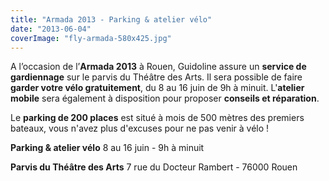 ```yaml
---
title: "Armada 2013 - Parking & atelier vélo"
date: "2013-06-04"
coverImage: "fly-armada-580x425.jpg"
---
```


A l’occasion de l’**Armada 2013** à Rouen, Guidoline assure un **service de gardiennage** sur le parvis du Théâtre des Arts. Il sera possible de faire **garder votre vélo gratuitement**, du 8 au 16 juin de 9h à minuit. L'**atelier mobile** sera également à disposition pour proposer **conseils et réparation**.

Le **parking de 200 places** est situé à mois de 500 mètres des premiers bateaux, vous n'avez plus d'excuses pour ne pas venir à vélo !

**Parking & atelier vélo** 8 au 16 juin - 9h à minuit

**Parvis du Théâtre des Arts** 7 rue du Docteur Rambert - 76000 Rouen
